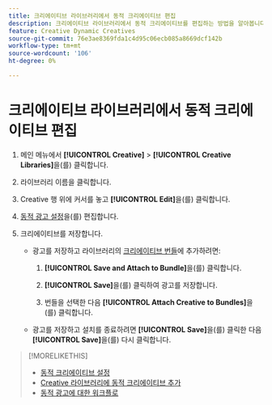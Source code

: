 ```yaml
---
title: 크리에이티브 라이브러리에서 동적 크리에이티브 편집
description: 크리에이티브 라이브러리에서 동적 크리에이티브를 편집하는 방법을 알아봅니다.
feature: Creative Dynamic Creatives
source-git-commit: 76e3ae8369fda1c4d95c06ecb085a8669dcf142b
workflow-type: tm+mt
source-wordcount: '106'
ht-degree: 0%

---
```


# 크리에이티브 라이브러리에서 동적 크리에이티브 편집

1. 메인 메뉴에서 **[!UICONTROL Creative]** > **[!UICONTROL Creative Libraries]**&#x200B;을(를) 클릭합니다.

1. 라이브러리 이름을 클릭합니다.

1. Creative 행 위에 커서를 놓고 **[!UICONTROL Edit]**&#x200B;을(를) 클릭합니다.

1. [동적 광고 설정](creative-settings-dynamic.md)을(를) 편집합니다.

1. 크리에이티브를 저장합니다.

   * 광고를 저장하고 라이브러리의 [크리에이티브 번들](bundle-manage.md)에 추가하려면:

      1. **[!UICONTROL Save and Attach to Bundle]**&#x200B;을(를) 클릭합니다.

      1. **[!UICONTROL Save]**&#x200B;을(를) 클릭하여 광고를 저장합니다.

      1. 번들을 선택한 다음 **[!UICONTROL Attach Creative to Bundles]**&#x200B;을(를) 클릭합니다.

   * 광고를 저장하고 설치를 종료하려면 **[!UICONTROL Save]**&#x200B;을(를) 클릭한 다음 **[!UICONTROL Save]**&#x200B;을(를) 다시 클릭합니다.

>[!MORELIKETHIS]
>
>* [동적 크리에이티브 설정](creative-settings-dynamic.md)
>* [Creative 라이브러리에 동적 크리에이티브 추가](creative-add-dynamic.md)
>* [동적 광고에 대한 워크플로](/help/creative/introduction/workflow-dynamic-ads.md)
